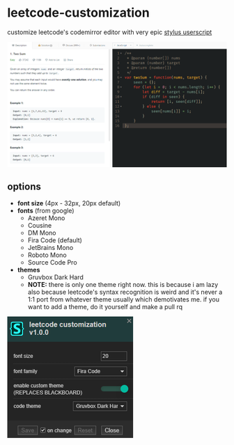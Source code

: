 # leetcode-customization

customize leetcode's codemirror editor with very epic [stylus userscript](https://userstyles.world/style/6416/leetcode-customization)

![preview](https://github.com/smugsheep/leetcode-customization/blob/main/lc-preview.png)

## options

- **font size** (4px - 32px, 20px default)
- **fonts** (from google)
    - Azeret Mono
    - Cousine
    - DM Mono
    - Fira Code (default)
    - JetBrains Mono
    - Roboto Mono
    - Source Code Pro
- **themes**
    - Gruvbox Dark Hard
    - **NOTE:** there is only one theme right now. this is because i am lazy also because leetcode's syntax recognition is weird and it's never a 1:1 port from whatever theme usually which demotivates me. if you want to add a theme, do it yourself and make a pull rq 
    

![options](https://github.com/smugsheep/leetcode-customization/blob/main/lc-options.png)
